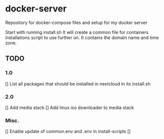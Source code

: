 # docker-server
Repository for docker-compose files and setup for my docker server

Start with running install.sh
It will create a common file for containers installations script to use further on.
It contains the domain name and time zone.


## TODO
### 1.0
[] List all packages that should be installed in nextcloud in its install.sh
### 2.0
[] Add media stack
[] Add linux iso downloader to media stack
### Misc.
[] Enable update of common.env and .env in install-scripts
[]

